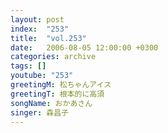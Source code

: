 ```yaml
---
layout: post
index:  "253"
title:  "vol.253"
date:   2006-08-05 12:00:00 +0300
categories: archive
tags: []
youtube: "253"
greetingM: 松ちゃんアイス
greetingT: 根本的に高須
songName: おかあさん
singer: 森昌子
---
```

